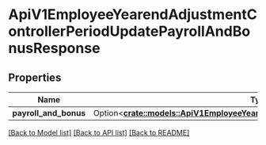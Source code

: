 # ApiV1EmployeeYearendAdjustmentControllerPeriodUpdatePayrollAndBonusResponse

## Properties

Name | Type | Description | Notes
------------ | ------------- | ------------- | -------------
**payroll_and_bonus** | Option<[**crate::models::ApiV1EmployeeYearendAdjustmentPayrollAndBonusSerializer**](ApiV1EmployeeYearendAdjustmentPayrollAndBonusSerializer.md)> |  | [optional]

[[Back to Model list]](../README.md#documentation-for-models) [[Back to API list]](../README.md#documentation-for-api-endpoints) [[Back to README]](../README.md)


